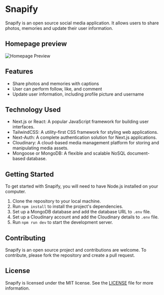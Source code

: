 # Snapify

Snapify is an open source social media application. It allows users to share photos, memories and update their user information.

## Homepage preview
![Homepage Preview](https://res.cloudinary.com/snapify/image/upload/v1676625780/portfolio/transparent-edited_lc2q34.png)

## Features

- Share photos and memories with captions
- User can perform follow, like, and comment
- Update user information, including profile picture and username

## Technology Used

- Next.js or React: A popular JavaScript framework for building user interfaces.
- TailwindCSS: A utility-first CSS framework for styling web applications.
- Next-Auth: A complete authentication solution for Next.js applications.
- Cloudinary: A cloud-based media management platform for storing and manipulating media assets.
- Mongoose or MongoDB: A flexible and scalable NoSQL document-based database. 

## Getting Started

To get started with Snapify, you will need to have Node.js installed on your computer.

1. Clone the repository to your local machine.
2. Run `npm install` to install the project's dependencies.
3. Set up a MongoDB database and add the database URL to `.env` file.
4. Set up a Cloudinary account and add the Cloudinary details to `.env` file.
5. Run `npm run dev` to start the development server.

## Contributing

Snapify is an open source project and contributions are welcome. To contribute, please fork the repository and create a pull request.

## License

Snapify is licensed under the MIT license. See the [LICENSE](LICENSE) file for more information.